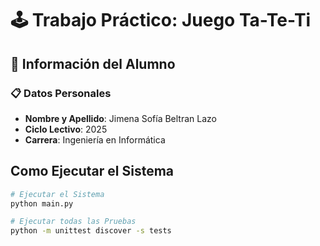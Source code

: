 # 🕹️ Trabajo Práctico: Juego Ta-Te-Ti

## 👤 Información del Alumno

### 📋 Datos Personales
* **Nombre y Apellido**: Jimena Sofía Beltran Lazo
* **Ciclo Lectivo**: 2025
* **Carrera**: Ingeniería en Informática

## Como Ejecutar el Sistema
   ```bash
   # Ejecutar el Sistema
   python main.py

   # Ejecutar todas las Pruebas
   python -m unittest discover -s tests
   ```